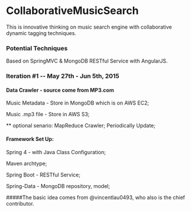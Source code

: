 # CollaborativeMusicSearch
This is innovative thinking on music search engine with collaborative dynamic tagging techniques. 

### Potential Techniques
Based on SpringMVC &amp; MongoDB RESTful Service with AngularJS. 

### Iteration #1 -- May 27th - Jun 5th, 2015

#### Data Crawler - source come from MP3.com

Music Metadata - Store in MongoDB which is on AWS EC2;

Music .mp3 file - Store in AWS S3;

** optional senario: MapReduce Crawler; Periodically Update; 


#### Framework Set Up:

Spring 4 - with Java Class Configuration;

Maven archtype;

Spring Boot - RESTful Service;

Spring-Data - MongoDB repository, model;



#####The basic idea comes from @vincentlau0493, who also is the chief contributor. 
